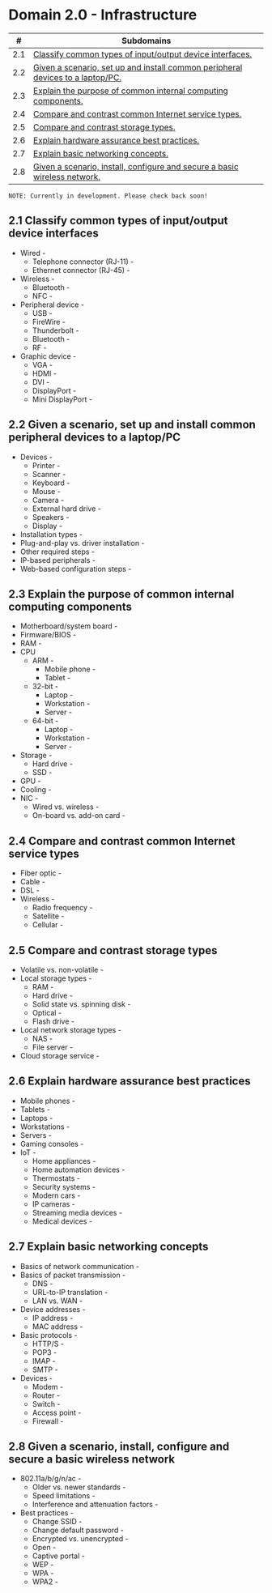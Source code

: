 # Domain 2.0 - Infrastructure

| # | Subdomains   | 
|---|---|
|2.1 | [Classify common types of input/output device interfaces.](https://github.com/erich-tech/ITF_Plus/tree/main/Domain_2-Infrastructure#21-classify-common-types-of-inputoutput-device-interfaces) |
|2.2 | [Given a scenario, set up and install common peripheral devices to a laptop/PC.](https://github.com/erich-tech/ITF_Plus/tree/main/Domain_2-Infrastructure#22-given-a-scenario-set-up-and-install-common-peripheral-devices-to-a-laptoppc) |
|2.3 | [Explain the purpose of common internal computing components.](https://github.com/erich-tech/ITF_Plus/tree/main/Domain_2-Infrastructure#23-explain-the-purpose-of-common-internal-computing-components) |
|2.4 | [Compare and contrast common Internet service types.](https://github.com/erich-tech/ITF_Plus/tree/main/Domain_2-Infrastructure#24-compare-and-contrast-common-internet-service-types) |
|2.5 | [Compare and contrast storage types.](https://github.com/erich-tech/ITF_Plus/tree/main/Domain_2-Infrastructure#25-compare-and-contrast-storage-types) |
|2.6 | [Explain hardware assurance best practices.](https://github.com/erich-tech/ITF_Plus/tree/main/Domain_2-Infrastructure#26-explain-hardware-assurance-best-practices) |
|2.7 | [Explain basic networking concepts.](https://github.com/erich-tech/ITF_Plus/tree/main/Domain_2-Infrastructure#27-explain-basic-networking-concepts) |
|2.8 | [Given a scenario, install, configure and secure a basic wireless network.](https://github.com/erich-tech/ITF_Plus/tree/main/Domain_2-Infrastructure#28-given-a-scenario-install-configure-and-secure-a-basic-wireless-network) |


```
NOTE: Currently in development. Please check back soon! 
```
## 2.1 Classify common types of input/output device interfaces
* Wired - 
	* Telephone connector (RJ-11) - 
	* Ethernet connector (RJ-45) - 
* Wireless - 
	* Bluetooth - 
	* NFC - 
* Peripheral device - 
	* USB - 
	* FireWire - 
	* Thunderbolt - 
	* Bluetooth - 
	* RF - 
* Graphic device - 
	* VGA - 
	* HDMI - 
	* DVI - 
	* DisplayPort - 
	* Mini DisplayPort - 
## 2.2 Given a scenario, set up and install common peripheral devices to a laptop/PC
* Devices - 
	* Printer - 
	* Scanner - 
	* Keyboard - 
	* Mouse - 
	* Camera - 
	* External hard drive - 
	* Speakers - 
	* Display - 
* Installation types - 
* Plug-and-play vs. driver installation - 
* Other required steps - 
* IP-based peripherals - 
* Web-based configuration steps - 

## 2.3 Explain the purpose of common internal computing components
* Motherboard/system board - 
* Firmware/BIOS - 
* RAM - 
* CPU
	* ARM - 
		* Mobile phone - 
		* Tablet - 
	* 32-bit - 
		* Laptop - 
		* Workstation - 
		* Server - 
	* 64-bit - 
		* Laptop - 
		* Workstation - 
		* Server - 
* Storage - 
	* Hard drive - 
	* SSD - 
* GPU - 
* Cooling - 
* NIC - 
	* Wired vs. wireless - 
	* On-board vs. add-on card - 
## 2.4 Compare and contrast common Internet service types
* Fiber optic - 
* Cable - 
* DSL - 
* Wireless - 
	* Radio frequency - 
	* Satellite - 
	* Cellular - 
## 2.5 Compare and contrast storage types
* Volatile vs. non-volatile - 
* Local storage types - 
	* RAM - 
	* Hard drive - 
	* Solid state vs. spinning disk - 
	* Optical - 
	* Flash drive - 
* Local network storage types - 
	* NAS - 
	* File server - 
* Cloud storage service - 


## 2.6 Explain hardware assurance best practices
* Mobile phones - 
* Tablets - 
* Laptops - 
* Workstations - 
* Servers - 
* Gaming consoles - 
* IoT - 
	* Home appliances - 
	* Home automation devices - 
	* Thermostats - 
	* Security systems -
	* Modern cars - 
	* IP cameras - 
	* Streaming media devices - 
	* Medical devices - 

## 2.7 Explain basic networking concepts
* Basics of network communication - 
* Basics of packet transmission - 
	- DNS - 
	- URL-to-IP translation - 
	- LAN vs. WAN - 
* Device addresses - 
	* IP address -
	* MAC address - 
* Basic protocols - 
	* HTTP/S - 
	* POP3 - 
	* IMAP - 
	* SMTP - 
* Devices - 
	* Modem - 
	* Router - 
	* Switch - 
	* Access point - 
	* Firewall - 


## 2.8 Given a scenario, install, configure and secure a basic wireless network
* 802.11a/b/g/n/ac - 
	* Older vs. newer standards - 
	* Speed limitations - 
	* Interference and attenuation factors - 
* Best practices - 
	* Change SSID - 
	* Change default password - 
	* Encrypted vs. unencrypted - 
	* Open - 
	* Captive portal - 
	* WEP - 
	* WPA - 
	* WPA2 - 
